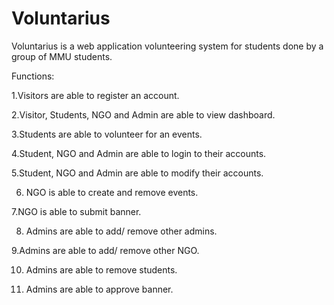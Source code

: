 # Voluntarius
Voluntarius is a web application volunteering system for students done by a group of MMU students.

Functions:

1.Visitors are able to register an account.

2.Visitor, Students, NGO and Admin are able to view dashboard.

3.Students are able to volunteer for an events.

4.Student, NGO and Admin are able to login to their accounts.

5.Student, NGO and Admin are able to modify their accounts.

6. NGO is able to create and remove events.

7.NGO is able to submit banner.

8. Admins are able to add/ remove other admins.

9.Admins are able to add/ remove other NGO.

10. Admins are able to remove students.

11. Admins are able to approve banner.
